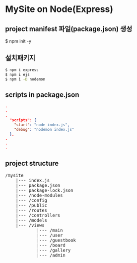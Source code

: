 # MySite on Node(Express)

## project manifest 파일(package.json) 생성
$ npm init -y

## 설치패키지
```bash
$ npm i express
$ npm i ejs
$ npm i -D nodemon
```

## scripts in package.json
```JSON
.
.
.
  "scripts": {
    "start": "node index.js",
    "debug": "nodemon index.js"
  },
.
.
.  
```

## project structure
<pre>
/mysite
    |--- index.js
    |--- package.json
    |--- package-lock.json
    |--- /node-modules
    |--- /config
    |--- /public
    |--- /routes
    |--- /controllers
    |--- /models
    |--- /views
            |--- /main
            |--- /user
            |--- /guestbook
            |--- /board
            |--- /gallery
            |--- /admin
</pre>